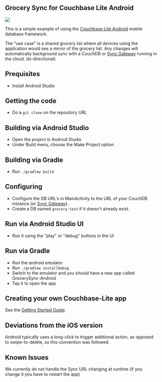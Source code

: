 ## Grocery Sync for Couchbase Lite Android 
 
![](http://cl.ly/image/1H11131G2c3d/Screen%20Shot%202013-05-14%20at%204.44.48%20PM.png)
 
This is a simple example of using the [Couchbase Lite Android](https://github.com/couchbase/couchbase-lite-android) mobile database framework.
 
The "use case" is a shared grocery list where all devices using the application would see a mirror of the grocery list.  Any changes will automatically background sync with a CouchDB or [Sync Gateway](https://github.com/couchbaselabs/sync_gateway) running in the cloud.  (bi-directional)
 
## Prequisites

* Install Android Studio 

## Getting the code

* Do a `git clone` on the repository URL

## Building via Android Studio
 
* Open the project in Android Studio
* Under Build menu, choose the Make Project option

## Building via Gradle

* Run `./gradlew build`

## Configuring

* Configure the DB URL's in MainActivity to the URL of your CouchDB instance (or [Sync Gateway](https://github.com/couchbaselabs/sync_gateway)).  
* Create a DB named `grocery-test` if it doesn't already exist.

## Run via Android Studio UI

* Run it using the "play" or "debug" buttons in the UI

## Run via Gradle

* Run the android emulator
* Run `./gradlew installDebug`
* Switch to the emulator and you should have a new app called GrocerySync-Android
* Tap it to open the app

## Creating your own Couchbase-Lite app

See the [Getting Started Guide](https://github.com/couchbase/couchbase-lite-android/wiki/Getting-Started).

## Deviations from the iOS version
 
Android typically uses a long-click to trigger additional action, as opposed to swipe-to-delete, so this convention was followed.
 
## Known Issues
 
We currently do not handle the Sync URL changing at runtime (if you change it you have to restart the app)
